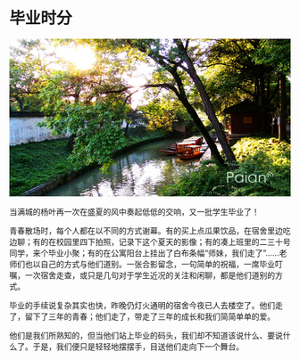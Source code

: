 # 毕业时分

![乌篷船带你去远行](images/wufengchuan.jpg)

当满城的杨叶再一次在盛夏的风中奏起低低的交响，又一批学生毕业了！

青春散场时，每个人都在以不同的方式谢幕。有的买上点瓜果饮品，在宿舍里边吃边聊；有的在校园里四下拍照，记录下这个夏天的影像；有的凑上班里的二三十号同学，来个毕业小聚；有的在公寓阳台上挂出了白布条幅“师妹，我们走了”……老师们也以自己的方式与他们道别。一张合影留念，一句简单的祝福，一席毕业叮嘱，一次宿舍走查，或只是几句对于学生近况的关注和闲聊，都是他们道别的方式。

毕业的手续说复杂其实也快，昨晚仍灯火通明的宿舍今夜已人去楼空了。他们走了，留下了三年的青春；他们走了，带走了三年的成长和我们简简单单的爱。

他们是我们所熟知的，但当他们站上毕业的码头，我们却不知道该说什么、要说什么了。于是，我们便只是轻轻地摆摆手，目送他们走向下一个舞台。